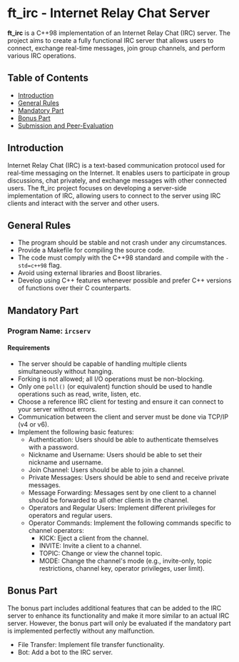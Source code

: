 # ft_irc - Internet Relay Chat Server
**ft_irc** is a C++98 implementation of an Internet Relay Chat (IRC) server. The project aims to create a fully functional IRC server that allows users to connect, exchange real-time messages, join group channels, and perform various IRC operations.

## Table of Contents

- [Introduction](#introduction)
- [General Rules](#general-rules)
- [Mandatory Part](#mandatory-part)
- [Bonus Part](#bonus-part)
- [Submission and Peer-Evaluation](#submission-and-peer-evaluation)

## Introduction

Internet Relay Chat (IRC) is a text-based communication protocol used for real-time messaging on the Internet. It enables users to participate in group discussions, chat privately, and exchange messages with other connected users. The ft_irc project focuses on developing a server-side implementation of IRC, allowing users to connect to the server using IRC clients and interact with the server and other users.

## General Rules

- The program should be stable and not crash under any circumstances.
- Provide a Makefile for compiling the source code.
- The code must comply with the C++98 standard and compile with the `-std=c++98` flag.
- Avoid using external libraries and Boost libraries.
- Develop using C++ features whenever possible and prefer C++ versions of functions over their C counterparts.

## Mandatory Part

### Program Name: `ircserv`

#### Requirements

- The server should be capable of handling multiple clients simultaneously without hanging.
- Forking is not allowed; all I/O operations must be non-blocking.
- Only one `poll()` (or equivalent) function should be used to handle operations such as read, write, listen, etc.
- Choose a reference IRC client for testing and ensure it can connect to your server without errors.
- Communication between the client and server must be done via TCP/IP (v4 or v6).
- Implement the following basic features:
  - Authentication: Users should be able to authenticate themselves with a password.
  - Nickname and Username: Users should be able to set their nickname and username.
  - Join Channel: Users should be able to join a channel.
  - Private Messages: Users should be able to send and receive private messages.
  - Message Forwarding: Messages sent by one client to a channel should be forwarded to all other clients in the channel.
  - Operators and Regular Users: Implement different privileges for operators and regular users.
  - Operator Commands: Implement the following commands specific to channel operators:
    - KICK: Eject a client from the channel.
    - INVITE: Invite a client to a channel.
    - TOPIC: Change or view the channel topic.
    - MODE: Change the channel's mode (e.g., invite-only, topic restrictions, channel key, operator privileges, user limit).

## Bonus Part

The bonus part includes additional features that can be added to the IRC server to enhance its functionality and make it more similar to an actual IRC server. However, the bonus part will only be evaluated if the mandatory part is implemented perfectly without any malfunction.

- File Transfer: Implement file transfer functionality.
- Bot: Add a bot to the IRC server.

